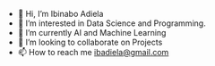 - 👋 Hi, I’m Ibinabo Adiela
- 👀 I’m interested in Data Science and Programming.
- 🌱 I’m currently AI and Machine Learning
- 💞️ I’m looking to collaborate on Projects
- 📫 How to reach me ibadiela@gmail.com

<!---
lilyflowr/lilyflowr is a ✨ special ✨ repository because its `README.md` (this file) appears on your GitHub profile.
You can click the Preview link to take a look at your changes.
--->
